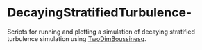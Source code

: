 # DecayingStratifiedTurbulence-
Scripts for running and plotting a simulation of decaying stratified turbulence simulation
using [TwoDimBoussinesq](https://github.com/pyboussinesq/TwoDimBoussinesq).
